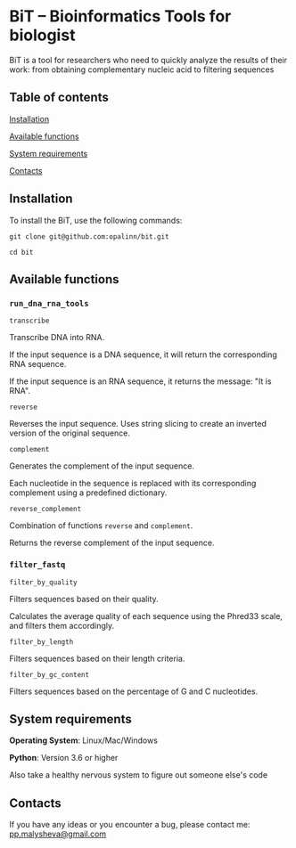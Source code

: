 # BiT – Bioinformatics Tools for biologist

BiT is a tool for researchers who need to quickly analyze the results of their work: from obtaining complementary nucleic acid to filtering sequences


## Table of contents
[Installation](#installation)

[Available functions](#available-functions)

[System requirements](#system-requirements)

[Contacts](#contacts)

## Installation

To install the BiT, use the following commands:

`git clone git@github.com:opalinn/bit.git`

`cd bit`

## Available functions

### `run_dna_rna_tools`

`transcribe`

Transcribe DNA into RNA. 

If the input sequence is a DNA sequence, it will return the corresponding RNA sequence.

If the input sequence is an RNA sequence, it returns the message: "It is RNA".

`reverse`

Reverses the input sequence. Uses string slicing to create an inverted version of the original sequence. 

`complement`

Generates the complement of the input sequence.

Each nucleotide in the sequence is replaced with its corresponding complement using a predefined dictionary.

`reverse_complement`

Сombination of functions `reverse` and `complement`. 

Returns the reverse complement of the input sequence.

### `filter_fastq`

`filter_by_quality`

Filters sequences based on their quality.

Calculates the average quality of each sequence using the Phred33 scale, and filters them accordingly.

`filter_by_length`

Filters sequences based on their length criteria.

`filter_by_gc_content`

Filters sequences based on the percentage of G and C nucleotides.


## System requirements

**Operating System**: Linux/Mac/Windows

**Python**: Version 3.6 or higher

Also take a healthy nervous system to figure out someone else's code 

## Contacts

If you have any ideas or you encounter a bug, please contact me: pp.malysheva@gmail.com
